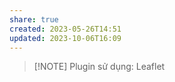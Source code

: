 ```yaml
---
share: true
created: 2023-05-26T14:51
updated: 2023-10-06T16:09
---
```

> [!NOTE] Plugin sử dụng: Leaflet
